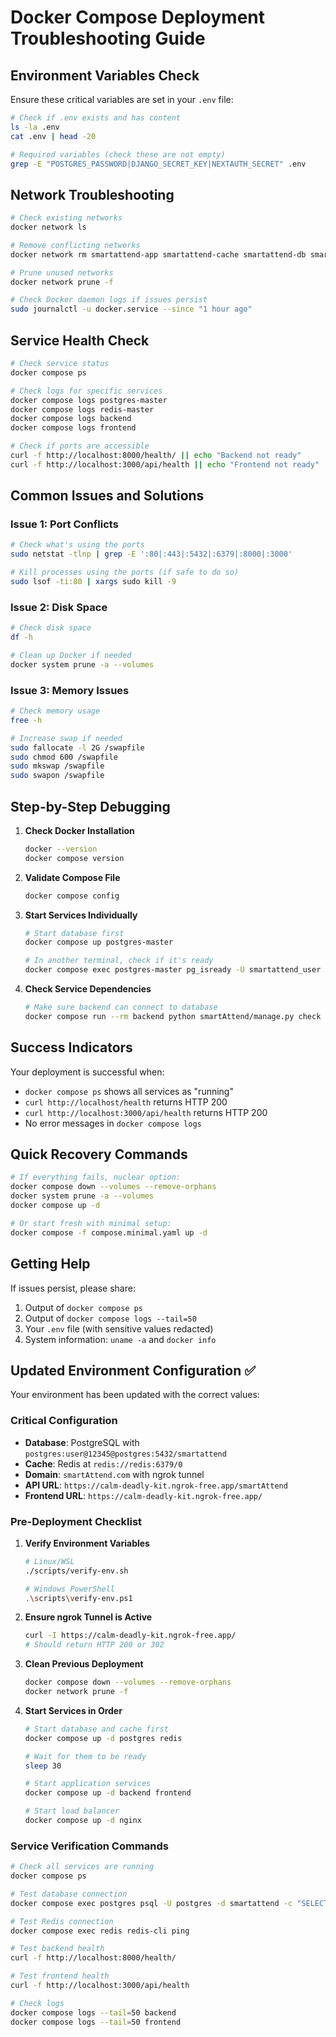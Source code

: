 # Docker Compose Deployment Troubleshooting Guide

## Environment Variables Check

Ensure these critical variables are set in your `.env` file:

```bash
# Check if .env exists and has content
ls -la .env
cat .env | head -20

# Required variables (check these are not empty)
grep -E "POSTGRES_PASSWORD|DJANGO_SECRET_KEY|NEXTAUTH_SECRET" .env
```

## Network Troubleshooting

```bash
# Check existing networks
docker network ls

# Remove conflicting networks
docker network rm smartattend-app smartattend-cache smartattend-db smartattend-monitor 2>/dev/null || true

# Prune unused networks
docker network prune -f

# Check Docker daemon logs if issues persist
sudo journalctl -u docker.service --since "1 hour ago"
```

## Service Health Check

```bash
# Check service status
docker compose ps

# Check logs for specific services
docker compose logs postgres-master
docker compose logs redis-master
docker compose logs backend
docker compose logs frontend

# Check if ports are accessible
curl -f http://localhost:8000/health/ || echo "Backend not ready"
curl -f http://localhost:3000/api/health || echo "Frontend not ready"
```

## Common Issues and Solutions

### Issue 1: Port Conflicts
```bash
# Check what's using the ports
sudo netstat -tlnp | grep -E ':80|:443|:5432|:6379|:8000|:3000'

# Kill processes using the ports (if safe to do so)
sudo lsof -ti:80 | xargs sudo kill -9
```

### Issue 2: Disk Space
```bash
# Check disk space
df -h

# Clean up Docker if needed
docker system prune -a --volumes
```

### Issue 3: Memory Issues
```bash
# Check memory usage
free -h

# Increase swap if needed
sudo fallocate -l 2G /swapfile
sudo chmod 600 /swapfile
sudo mkswap /swapfile
sudo swapon /swapfile
```

## Step-by-Step Debugging

1. **Check Docker Installation**
   ```bash
   docker --version
   docker compose version
   ```

2. **Validate Compose File**
   ```bash
   docker compose config
   ```

3. **Start Services Individually**
   ```bash
   # Start database first
   docker compose up postgres-master
   
   # In another terminal, check if it's ready
   docker compose exec postgres-master pg_isready -U smartattend_user
   ```

4. **Check Service Dependencies**
   ```bash
   # Make sure backend can connect to database
   docker compose run --rm backend python smartAttend/manage.py check --database default
   ```

## Success Indicators

Your deployment is successful when:

- `docker compose ps` shows all services as "running"
- `curl http://localhost/health` returns HTTP 200
- `curl http://localhost:3000/api/health` returns HTTP 200
- No error messages in `docker compose logs`

## Quick Recovery Commands

```bash
# If everything fails, nuclear option:
docker compose down --volumes --remove-orphans
docker system prune -a --volumes
docker compose up -d

# Or start fresh with minimal setup:
docker compose -f compose.minimal.yaml up -d
```

## Getting Help

If issues persist, please share:
1. Output of `docker compose ps`
2. Output of `docker compose logs --tail=50`
3. Your `.env` file (with sensitive values redacted)
4. System information: `uname -a` and `docker info`

## Updated Environment Configuration ✅

Your environment has been updated with the correct values:

### Critical Configuration
- **Database**: PostgreSQL with `postgres:user@12345@postgres:5432/smartattend`
- **Cache**: Redis at `redis://redis:6379/0`
- **Domain**: `smartAttend.com` with ngrok tunnel
- **API URL**: `https://calm-deadly-kit.ngrok-free.app/smartAttend`
- **Frontend URL**: `https://calm-deadly-kit.ngrok-free.app/`

### Pre-Deployment Checklist

1. **Verify Environment Variables**
   ```bash
   # Linux/WSL
   ./scripts/verify-env.sh
   
   # Windows PowerShell
   .\scripts\verify-env.ps1
   ```

2. **Ensure ngrok Tunnel is Active**
   ```bash
   curl -I https://calm-deadly-kit.ngrok-free.app/
   # Should return HTTP 200 or 302
   ```

3. **Clean Previous Deployment**
   ```bash
   docker compose down --volumes --remove-orphans
   docker network prune -f
   ```

4. **Start Services in Order**
   ```bash
   # Start database and cache first
   docker compose up -d postgres redis
   
   # Wait for them to be ready
   sleep 30
   
   # Start application services
   docker compose up -d backend frontend
   
   # Start load balancer
   docker compose up -d nginx
   ```

### Service Verification Commands

```bash
# Check all services are running
docker compose ps

# Test database connection
docker compose exec postgres psql -U postgres -d smartattend -c "SELECT version();"

# Test Redis connection  
docker compose exec redis redis-cli ping

# Test backend health
curl -f http://localhost:8000/health/

# Test frontend health
curl -f http://localhost:3000/api/health

# Check logs
docker compose logs --tail=50 backend
docker compose logs --tail=50 frontend
```
